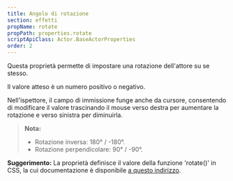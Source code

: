 ```yaml
---
title: Angolo di rotazione
section: effetti
propName: rotate
propPath: properties.rotate
scriptApiClass: Actor.BaseActorProperties
order: 2
---
```

Questa proprietà permette di impostare una rotazione dell'attore su se stesso.


Il valore atteso è un numero positivo o negativo.

Nell'ispettore, il campo di immissione funge anche da cursore, consentendo di modificare il valore trascinando il mouse verso destra per aumentare la rotazione e verso sinistra per diminuirla.

> **Nota:**
> - Rotazione inversa: 180° / -180°.
> - Rotazione perpendicolare: 90° / -90°.

**Suggerimento:**
La proprietà definisce il valore della funzione 'rotate()' in CSS, la cui documentazione è disponibile [a questo indirizzo](https://developer.mozilla.org/fr/docs/Web/CSS/transform-function/rotate()).
